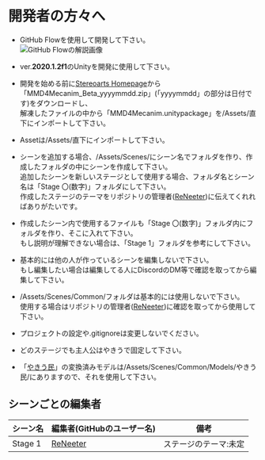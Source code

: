 # 開発者の方々へ

- GitHub Flowを使用して開発して下さい。  
  ![GitHub Flowの解説画像](https://raw.githubusercontent.com/NanJ-Programming-Team/Yumemirebananashi/master/Images/GitHub-Flow.png)

- ver.**2020.1.2f1**のUnityを開発に使用して下さい。

- 開発を始める前に[Stereoarts Homepage](http://stereoarts.jp/)から「MMD4Mecanim_Beta_yyyymmdd.zip」(「yyyymmdd」の部分は日付です)をダウンロードし、  
  解凍したファイルの中から「MMD4Mecanim.unitypackage」を/Assets/直下にインポートして下さい。

- Assetは/Assets/直下にインポートして下さい。

- シーンを追加する場合、/Assets/Scenes/にシーン名でフォルダを作り、作成したフォルダの中にシーンを作成して下さい。  
  追加したシーンを新しいステージとして使用する場合、フォルダ名とシーン名は「Stage 〇(数字)」フォルダにして下さい。  
  作成したステージのテーマをリポジトリの管理者([ReNeeter](https://github.com/ReNeeter))に伝えてくれればありがたいです。

- 作成したシーン内で使用するファイルも「Stage 〇(数字)」フォルダ内にフォルダを作り、そこに入れて下さい。  
  もし説明が理解できない場合は、「Stage 1」フォルダを参考にして下さい。

- 基本的には他の人が作っているシーンを編集しないで下さい。  
  もし編集したい場合は編集してる人にDiscordのDM等で確認を取ってから編集して下さい。

- /Assets/Scenes/Common/フォルダは基本的には使用しないで下さい。  
  使用する場合はリポジトリの管理者([ReNeeter](https://github.com/ReNeeter))に確認を取ってから使用して下さい。

- プロジェクトの設定や.gitignoreは変更しないでください。

- どのステージでも主人公はやきうで固定して下さい。

- 「[やきう民](https://bowlroll.net/file/67850)」の変換済みモデルは/Assets/Scenes/Common/Models/やきう民/にありますので、それを使用して下さい。

## シーンごとの編集者
| シーン名 | 編集者(GitHubのユーザー名) | 備考 |
----|----|----
| Stage 1 | [ReNeeter](https://github.com/ReNeeter) | ステージのテーマ:未定|
